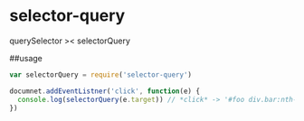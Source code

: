 # selector-query
querySelector >< selectorQuery

##usage
```js
var selectorQuery = require('selector-query')

documnet.addEventListner('click', function(e) {
  console.log(selectorQuery(e.target)) // *click* -> '#foo div.bar:nth-child(3) span'
})
```
